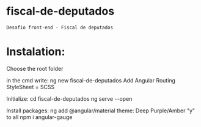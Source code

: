 # fiscal-de-deputados
    Desafio front-end - Fiscal de deputados

# Instalation:

  Choose the root folder

  in the cmd write:
    ng new fiscal-de-deputados
      Add Angular Routing
      StyleSheet = SCSS

  Initialize:
    cd fiscal-de-deputados
    ng serve --open

  Install packages:
    ng add @angular/material
      theme: Deep Purple/Amber
      "y" to all
    npm i angular-gauge

<!--
Breaks:
10:08 - Pause
10:26 - Resume
-->
